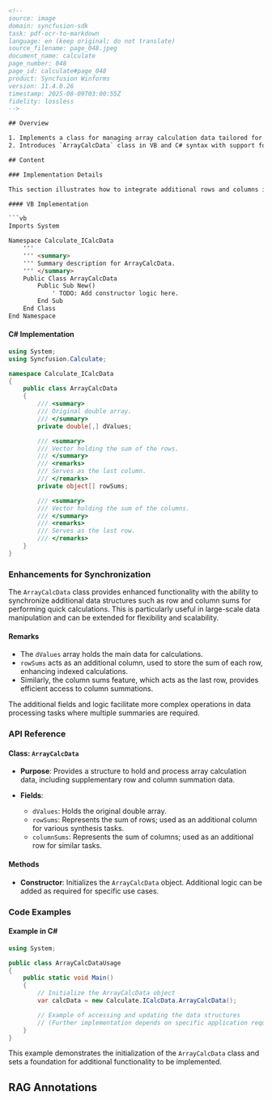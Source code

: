 ```html
<!-- 
source: image
domain: syncfusion-sdk
task: pdf-ocr-to-markdown
language: en (keep original; do not translate)
source_filename: page_048.jpeg
document_name: calculate
page_number: 048
page_id: calculate#page_048
product: Syncfusion Winforms
version: 11.4.0.26
timestamp: 2025-08-09T03:00:55Z
fidelity: lossless
-->

## Overview

1. Implements a class for managing array calculation data tailored for the Syncfusion Winforms framework.
2. Introduces `ArrayCalcData` class in VB and C# syntax with support for additional rows and columns as well as row and column counts for convenience.

## Content

### Implementation Details

This section illustrates how to integrate additional rows and columns into synchronization-based data processing using the `ArrayCalcData` class in both VB and C#.

#### VB Implementation

```vb
Imports System

Namespace Calculate_ICalcData
    '''
    ''' <summary>
    ''' Summary description for ArrayCalcData.
    ''' </summary>
    Public Class ArrayCalcData
        Public Sub New()
            ' TODO: Add constructor logic here.
        End Sub
    End Class
End Namespace
```

#### C# Implementation

```csharp
using System;
using Syncfusion.Calculate;

namespace Calculate_ICalcData
{
    public class ArrayCalcData
    {
        /// <summary>
        /// Original double array.
        /// </summary>
        private double[,] dValues;

        /// <summary>
        /// Vector holding the sum of the rows.
        /// </summary>
        /// <remarks>
        /// Serves as the last column.
        /// </remarks>
        private object[] rowSums;

        /// <summary>
        /// Vector holding the sum of the columns.
        /// </summary>
        /// <remarks>
        /// Serves as the last row.
        /// </remarks>
    }
}
```

### Enhancements for Synchronization

The `ArrayCalcData` class provides enhanced functionality with the ability to synchronize additional data structures such as row and column sums for performing quick calculations. This is particularly useful in large-scale data manipulation and can be extended for flexibility and scalability.

#### Remarks

- The `dValues` array holds the main data for calculations.
- `rowSums` acts as an additional column, used to store the sum of each row, enhancing indexed calculations.
- Similarly, the column sums feature, which acts as the last row, provides efficient access to column summations.

The additional fields and logic facilitate more complex operations in data processing tasks where multiple summaries are required.

### API Reference

#### Class: `ArrayCalcData`

- **Purpose**: Provides a structure to hold and process array calculation data, including supplementary row and column summation data.

- **Fields**:
  - `dValues`: Holds the original double array.
  - `rowSums`: Represents the sum of rows; used as an additional column for various synthesis tasks.
  - `columnSums`: Represents the sum of columns; used as an additional row for similar tasks.

#### Methods

- **Constructor**: Initializes the `ArrayCalcData` object. Additional logic can be added as required for specific use cases.

### Code Examples

#### Example in C#

```csharp
using System;

public class ArrayCalcDataUsage
{
    public static void Main()
    {
        // Initialize the ArrayCalcData object
        var calcData = new Calculate.ICalcData.ArrayCalcData();

        // Example of accessing and updating the data structures
        // (Further implementation depends on specific application requirements)
    }
}
```

This example demonstrates the initialization of the `ArrayCalcData` class and sets a foundation for additional functionality to be implemented.

## RAG Annotations
<!-- tags: [Syncfusion Winforms, WinForms, Grid control, Array data management, судебная система, C#, VB] keywords: [ArrayCalcData, dValues, rowSums, columnSums, data processing, synchronization, additional column, additional row] -->
```